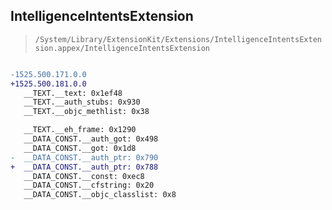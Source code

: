 ## IntelligenceIntentsExtension

> `/System/Library/ExtensionKit/Extensions/IntelligenceIntentsExtension.appex/IntelligenceIntentsExtension`

```diff

-1525.500.171.0.0
+1525.500.181.0.0
   __TEXT.__text: 0x1ef48
   __TEXT.__auth_stubs: 0x930
   __TEXT.__objc_methlist: 0x38

   __TEXT.__eh_frame: 0x1290
   __DATA_CONST.__auth_got: 0x498
   __DATA_CONST.__got: 0x1d8
-  __DATA_CONST.__auth_ptr: 0x790
+  __DATA_CONST.__auth_ptr: 0x788
   __DATA_CONST.__const: 0xec8
   __DATA_CONST.__cfstring: 0x20
   __DATA_CONST.__objc_classlist: 0x8

```
